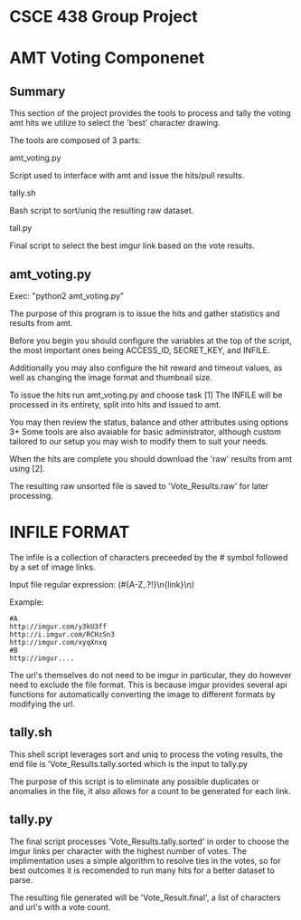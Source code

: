 # CSCE 438 Group Project
# AMT Voting Componenet

Summary
-------

This section of the project provides the tools to process and tally
the voting amt hits we utilize to select the 'best' character drawing.

The tools are composed of 3 parts: 

amt_voting.py

Script used to interface with amt and issue the hits/pull results.

tally.sh

Bash script to sort/uniq the resulting raw dataset.

tall.py

Final script to select the best imgur link based on the vote results.


amt_voting.py
-------------

Exec: "python2 amt_voting.py"

The purpose of this program is to issue the hits and gather statistics 
and results from amt. 

Before you begin you should configure the variables at the top of the script,
the most important ones being ACCESS_ID, SECRET_KEY, and INFILE.

Additionally you may also configure the hit reward and timeout values, as well
as changing the image format and thumbnail size. 

To issue the hits run amt_voting.py and choose task [1]
The INFILE will be processed in its entirety, split into hits and issued to 
amt. 

You may then review the status, balance and other attributes using options 3+
Some tools are also avaiable for basic administrator, although custom tailored to
our setup you may wish to modify them to suit your needs. 

When the hits are complete you should download the 'raw' results from amt 
using [2]. 

The resulting raw unsorted file is saved to 'Vote_Results.raw' for later processing.

# INFILE FORMAT
The infile is a collection of characters preceeded by the # symbol
followed by a set of image links. 

Input file regular expression:
(#{A-Z,.?!}\n{link}*\n)*

Example:
```
#A
http://imgur.com/y3kU3ff
http://i.imgur.com/RCHzSn3
http://imgur.com/xyqXnxq
#B
http://imgur....
```


The url's themselves do not need to be imgur in particular, they do however 
need to exclude the file format. This is because imgur provides several api
functions for automatically converting the image to different formats by 
modifying the url.


tally.sh
--------


This shell script leverages sort and uniq to process the voting results,
the end file is 'Vote_Results.tally.sorted which is the input to tally.py

The purpose of this script is to eliminate any possible duplicates or anomalies 
in the file, it also allows for a count to be generated for each link.

tally.py
--------

The final script processes 'Vote_Results.tally.sorted' in order to choose the 
imgur links per character with the highest number of votes. The implimentation 
uses a simple algorithm to resolve ties in the votes, so for best outcomes it 
is recomended to run many hits for a better dataset to parse. 


The resulting file generated will be 'Vote_Result.final', a list of characters
and url's with a vote count.